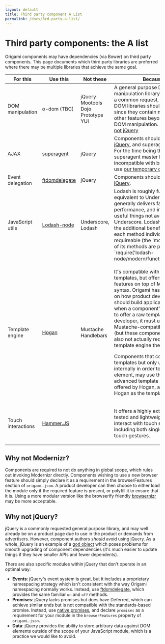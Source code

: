 ```yaml
---
layout: default
title: Third party component A List
permalink: /docs/3rd-party-a-list/
---
```


# Third party components: the A list

Origami components may have dependencies (via Bower) on third party components.  This page documents which third party libraries are preferred where there may be multiple libraries that achieve the same goal.

<table class="o-techdocs-table">
<thead>
	<tr><th>For this</th><th>Use this</th><th>Not these</th><th>Because</th></tr>
</thead>
<tbody>
	<tr>
		<td>DOM manipulation</td>
		<td>o-dom (TBC)</td>
		<td>jQuery<br/>Mootools<br/>Dojo<br/>Prototype<br/>YUI</td>
		<td>A general purpose DOM manipulation library is invariably a common request, but large DOM libraries should be avoided since they contain numerous other features beyond simple DOM manipulation.  See also <a href="#why_not_jquery">Why not jQuery</a></td>
	</tr><tr>
		<td>AJAX</td>
		<td><a href="https://github.com/Financial-Times/superagent/tree/bower">superagent</a></td>
		<td>jQuery</td>
		<td>Components should <a href="#why_not_jquery">not use jQuery</a>, and superagent is better. For the time being the superagent master branch is incompatible with browserify, so use <a href="https://github.com/Financial-Times/superagent/tree/bower">our temporary clone</a></td>
	</tr><tr>
		<td>Event delegation</td>
		<td><a href="https://github.com/ftlabs/ftdomdelegate">ftdomdelegate</a></td>
		<td>jQuery</td>
		<td>Components should <a href="#why_not_jquery">not use jQuery</a>.</td>
	</tr><tr>
		<td>JavaScript utils</td>
		<td><a href="https://github.com/lodash/lodash-node">Lodash-node</a></td>
		<td>Underscore, Lodash</td>
		<td>Lodash is roughly functionally equivalent to Underscore, but generally delivers faster performance, and includes some useful things not available in Underscore. Lodash-node has the additional benefit of making each method individually requireable (the 'modern' version of its methods are preferred) e.g. `require('lodash-node/modern/functions/throttle')`</td>
	</tr><tr>
		<td>Template engine</td>
		<td><a href="https://github.com/twitter/hogan.js">Hogan</a></td>
		<td>Mustache<br/>Handlebars</td>
		<td>
			<p>It's compatible with Mustache templates, but offers additional features on top of Mustache's syntax. Origami has no opinion on how product developers should build applications, so when a component's purpose is to offer a raw template to the developer, it must use only fully Mustache-compatible syntax (but these components would also not actually require the template engine themselves).</p>
			<p>Components that contain templates but only use them internally in order to render a UI element, may use the more advanced template syntax offered by Hogan, and prefer Hogan as the template engine.</p>
		</td>
	</tr><tr>
		<td>Touch interactions</td>
		<td><a href="http://hammerjs.github.io/">Hammer.JS</a></td>
		<td></td>
		<td>
			<p>It offers a highly extensible, well tested and lightweight way to interact with touch events, including both single- and multi-touch gestures.</p>
		</td>
	</tr>
</tbody>
</table>


## Why not Modernizr?

Components are required to not do anything in global scope, which rules out invoking Modernizr directly.  Components wishing to use a new browser feature should simply declare it as a requirement in the browserFeatures section of `origami.json`.  A product developer can then choose to either load the module only if the required feature is present, or polyfill it to ensure that it is. Using a more modular version like the browserify friendly [browsernizr](https://github.com/jnordberg/browsernizr) may be more acceptable. 


## Why not jQuery?

jQuery is a commonly requested general purpose library, and may well already be on a product page due to use in the product or demands from advertisers.  However, component authors *should* avoid using jQuery.  As a whole, jQuery is an example of a [god object](http://en.wikipedia.org/wiki/God_object) which poses problems for smooth upgrading of component dependencies (it's much easier to update things if they have smaller APIs and fewer dependents).

There are also specific modules within jQuery that don't operate in an optimal way:

* **Events**: jQuery's event system is great, but it includes a proprietary namespacing strategy which isn't consistent with the way Origami namespacing normally works.  Instead, use [ftdomdelegate](https://github.com/ftlabs/ftdomdelegate), which provides the same familiar `on` and `off` methods.
* **Promises**: jQuery lacks promises but does have Deferred, which can achieve similar ends but is not compatible with the standards-based promise.  Instead, use [native promises](https://developer.mozilla.org/en-US/docs/Web/JavaScript/Reference/Global_Objects/Promise), and declare `promises` as a requirement for your module in the `browserFeatures` property of `origami.json`.
* **Data**: jQuery provides the ability to store arbitrary data against DOM elements outside of the scope of your JavaScript module, which is a practice we would like to avoid.
